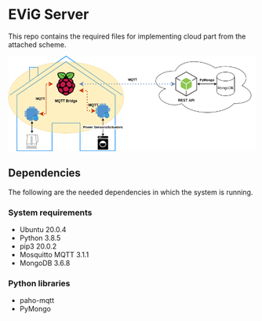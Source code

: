 # EViG Server

This repo contains the required files for implementing cloud part from the attached scheme.

![Network Scheme](https://github.com/pipegreyback/EViG-Server/blob/main/MQTT_scheme.png)

## Dependencies

The following are the needed dependencies in which the system is running.
### System requirements
* Ubuntu 20.0.4
* Python 3.8.5
* pip3 20.0.2
* Mosquitto MQTT 3.1.1
* MongoDB 3.6.8

### Python libraries
* paho-mqtt
* PyMongo
